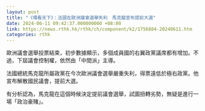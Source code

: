 ```yaml
---
layout: post
title: "《環看天下》：法國在歐洲議會選舉失利　馬克龍宣布提前大選"
date: 2024-06-11 09:42:37.000000000 +08:00
link: https://news.rthk.hk/rthk/ch/component/k2/1756884-20240611.htm
categories: rthk
---
```


歐洲議會選舉投票結束，初步數據顯示，多個成員國的右翼政黨議席都有增加。不過，下屆議會控制權，依然由「中間派」主導。

法國總統馬克龍所屬政黨在今次歐洲議會選舉嚴重失利，得票遠低於極右政黨。他宣布解散國民議會，提前大選。

有分析認為，馬克龍在這個時候決定提前議會選舉，試圖扭轉劣勢，無疑是進行一場「政治豪賭」。
